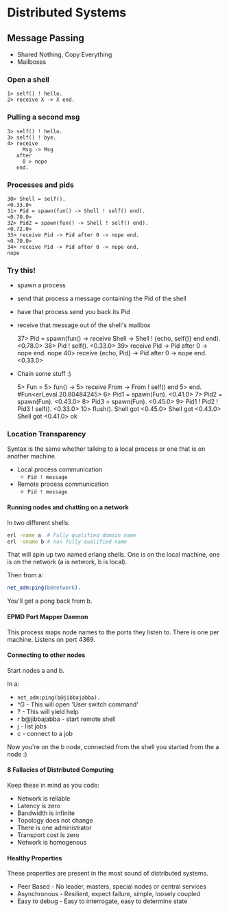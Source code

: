 # Distributed Systems

## Message Passing
- Shared Nothing, Copy Everything
- Mailboxes

### Open a shell
    1> self() ! hello.
    2> receive X -> X end.

### Pulling a second msg
    3> self() ! hello.
    3> self() ! bye.
    4> receive
         Msg -> Msg
       after
         0 > nope
       end.

### Processes and pids
    30> Shell = self().
    <0.33.0>
    31> Pid = spawn(fun() -> Shell ! self() end).
    <0.70.0>
    32> Pid2 = spawn(fun() -> Shell ! self() end).
    <0.72.0>
    33> receive Pid -> Pid after 0 -> nope end.
    <0.70.0>
    34> receive Pid -> Pid after 0 -> nope end.
    nope

### Try this!
- spawn a process
- send that process a message containing the Pid of the shell
- have that process send you back its Pid
- receive that message out of the shell's mailbox

    37> Pid = spawn(fun() -> receive Shell -> Shell ! {echo, self()} end end).
    <0.78.0>
    38> Pid ! self().
    <0.33.0>
    39> receive Pid -> Pid after 0 -> nope end.
    nope
    40> receive {echo, Pid} -> Pid after 0 -> nope end.
    <0.33.0>

- Chain some stuff :)

    5> Fun = 
    5>   fun() -> 
    5>     receive From -> From ! self() end
    5>   end.
    #Fun<erl_eval.20.80484245>
    6> Pid1 = spawn(Fun).
    <0.41.0>
    7> Pid2 = spawn(Fun).
    <0.43.0>
    8> Pid3 = spawn(Fun).
    <0.45.0>
    9> Pid1 ! Pid2 ! Pid3 ! self().
    <0.33.0>
    10> flush().
    Shell got <0.45.0>
    Shell got <0.43.0>
    Shell got <0.41.0>
    ok

### Location Transparency

Syntax is the same whether talking to a local process or one that is on another
machine.

- Local process communication
  - `Pid ! message`
- Remote process communication
  - `Pid ! message`

#### Running nodes and chatting on a network

In two different shells:

```bash
erl -name a  # Fully qualified domain name
erl -sname b # non fully qualified name
```

That will spin up two named erlang shells.  One is on the local machine, one is
on the network (a is network, b is local).

Then from a:

```erlang
net_adm:ping(b@network).
```

You'll get a pong back from b.

#### EPMD Port Mapper Daemon
This process maps node names to the ports they listen to.  There is one per
machine.  Listens on port 4369.

#### Connecting to other nodes

Start nodes a and b.

In a:

- `net_adm:ping(b@jibbajabba).`
- ^G - This will open 'User switch command'
- ? - This will yield help
- r b@jibbajabba - start remote shell
- j - list jobs
- c - connect to a job

Now you're on the b node, connected from the shell you started from the a node
:)

#### 8 Fallacies of Distributed Computing
Keep these in mind as you code:

- Network is reliable
- Latency is zero
- Bandwidth is infinite
- Topology does not change
- There is one administrator
- Transport cost is zero
- Network is homogenous

#### Healthy Properties
These properties are present in the most sound of distributed systems.

- Peer Based - No leader, masters, special nodes or central services
- Asynchronous - Resilient, expect failure, simple, loosely coupled
- Easy to debug - Easy to interrogate, easy to determine state
